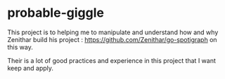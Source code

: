 # probable-giggle

This project is to helping me to manipulate and understand how and why Zenithar build his project : https://github.com/Zenithar/go-spotigraph on this way.

Their is a lot of good practices and experience in this project that I want keep and apply.